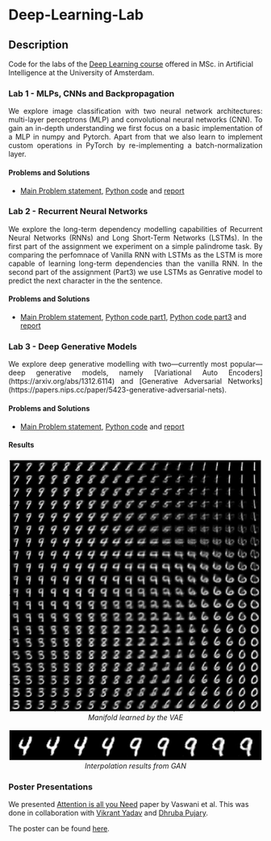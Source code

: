 # Deep-Learning-Lab

## Description

Code for the labs of the [Deep Learning course](https://uvadlc.github.io/) offered in MSc. in Artificial Intelligence at the University of Amsterdam.

### Lab 1 - MLPs, CNNs and Backpropagation
<p align="justify">
We explore image classification with two neural network architectures: multi-layer perceptrons (MLP) and convolutional neural networks (CNN). To gain an in-depth understanding we first focus on a basic implementation of a MLP in numpy and Pytorch. Apart from that we also learn to implement custom operations in PyTorch by re-implementing a batch-normalization layer. 
</p>

#### Problems and Solutions
- [Main Problem statement](assignment_1/assignment_1.pdf), [Python code](assignment_1/code) and [report](assignment_1/Report_1.pdf)

### Lab 2 - Recurrent Neural Networks

<p align="justify">
We explore the long-term dependency modelling capabilities of Recurrent Neural Networks (RNNs) and Long Short-Term Networks (LSTMs). In the first part of the assignment we experiment on a simple palindrome task. By comparing the perfomnace of Vanilla RNN with LSTMs as the LSTM is more capable of learning long-term dependencies than the vanilla RNN. In the second part of the assignment (Part3) we use LSTMs as Genrative model to predict the next character in the the sentence.
</p>

#### Problems and Solutions
- [Main Problem statement](assignment_2/assignment_2.pdf), [Python code part1](assignment_2/part1), [Python code part3](assignment_2/part3) and [report](assignment_2/Report_2.pdf)

### Lab 3 - Deep Generative Models
<p align="justify">
We explore deep generative modelling with two—currently most popular—deep generative models, namely [Variational Auto Encoders](https://arxiv.org/abs/1312.6114) and [Generative Adversarial Networks](https://papers.nips.cc/paper/5423-generative-adversarial-nets). 
</p>

#### Problems and Solutions
- [Main Problem statement](assignment_3/assignment_3.pdf), [Python code](assignment_3/code) and [report](assignment_3/Report_3.pdf)

#### Results
<p align="center">
  <img src="assignment_3/code/results/manifold.png" width="500" /><br />
  <i>Manifold learned by the VAE</i>
  <br />
  <br />
  <img src="assignment_3/code/interpolation/interpolated_5.png" width="500" /><br />
  <i>Interpolation results from GAN </i>
</p>

### Poster Presentations
We presented [Attention is all you Need](https://arxiv.org/abs/1706.03762) paper by Vaswani  et al. This was done in collaboration with [Vikrant Yadav](https://www.linkedin.com/in/vikrant-yadav-98134496/) and [Dhruba Pujary](https://www.linkedin.com/in/dhruba-pujary-894a2253/).

The poster can be found [here](poster_presentation/poster.pdf).

